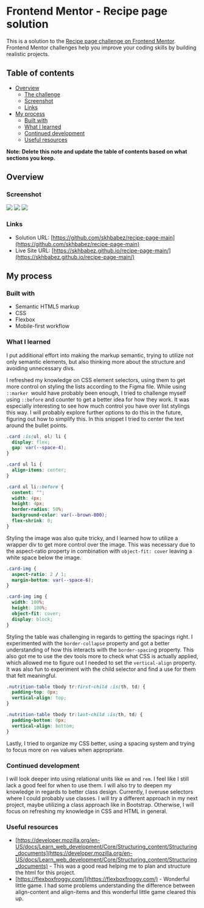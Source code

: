 # Frontend Mentor - Recipe page solution

This is a solution to the [Recipe page challenge on Frontend Mentor](https://www.frontendmentor.io/challenges/recipe-page-KiTsR8QQKm). Frontend Mentor challenges help you improve your coding skills by building realistic projects.

## Table of contents

- [Overview](#overview)
  - [The challenge](#the-challenge)
  - [Screenshot](#screenshot)
  - [Links](#links)
- [My process](#my-process)
  - [Built with](#built-with)
  - [What I learned](#what-i-learned)
  - [Continued development](#continued-development)
  - [Useful resources](#useful-resources)

**Note: Delete this note and update the table of contents based on what sections you keep.**

## Overview

### Screenshot

![](./mobile.png)
![](./tablet.png)
![](./desktop.png)

### Links

- Solution URL: [https://github.com/skhbabez/recipe-page-main](https://github.com/skhbabez/recipe-page-main)
- Live Site URL: [https://skhbabez.github.io/recipe-page-main/](https://skhbabez.github.io/recipe-page-main/)

## My process

### Built with

- Semantic HTML5 markup
- CSS
- Flexbox
- Mobile-first workflow

### What I learned

I put additional effort into making the markup semantic, trying to utilize not only semantic elements, but also thinking more about the structure and avoiding unnecessary divs.

I refreshed my knowledge on CSS element selectors, using them to get more control on styling the lists according to the Figma file. While using `::marker `would have probably been enough, I tried to challenge myself using `::before` and counter to get a better idea for how they work. It was especially interesting to see how much control you have over list stylings this way. I will probably explore further options to do this in the future, figuring out how to simplify this. In this snippet I tried to center the text around the bullet points.

```css
.card :is(ul, ol) li {
  display: flex;
  gap: var(--space-4);
}

.card ul li {
  align-items: center;
}

.card ul li::before {
  content: "";
  width: 4px;
  height: 4px;
  border-radius: 50%;
  background-color: var(--brown-800);
  flex-shrink: 0;
}
```

Styling the image was also quite tricky, and I learned how to utilize a wrapper div to get more control over the image. This was necessary due to the aspect-ratio property in combination with `object-fit: cover` leaving a white space below the image.

```css
.card-img {
  aspect-ratio: 2 / 1;
  margin-bottom: var(--space-6);
}

.card-img img {
  width: 100%;
  height: 100%;
  object-fit: cover;
  display: block;
}
```

Styling the table was challenging in regards to getting the spacings right. I experimented with the `border-collapse` property and got a better understanding of how this interacts with the `border-spacin`g property. This also got me to use the dev tools more to check what CSS is actually applied, which allowed me to figure out I needed to set the `vertical-align` property. It was also fun to experiment with the child selector and find a use for them that felt meaningful.

```css
.nutrition-table tbody tr:first-child :is(th, td) {
  padding-top: 0px;
  vertical-align: top;
}

.nutrition-table tbody tr:last-child :is(th, td) {
  padding-bottom: 0px;
  vertical-align: bottom;
}
```

Lastly, I tried to organize my CSS better, using a spacing system and trying to focus more on `rem` values when appropriate.

### Continued development

I will look deeper into using relational units like `em` and `rem`. I feel like I still lack a good feel for when to use them. I will also try to deepen my knowledge in regards to better class design. Currently, I overuse selectors where I could probably use classes. I will try a different approach in my next project, maybe utilizing a class approach like in Bootstrap. Otherwise, I will focus on refreshing my knowledge in CSS and HTML in general.

### Useful resources

- [https://developer.mozilla.org/en-US/docs/Learn_web_development/Core/Structuring_content/Structuring_documents](https://developer.mozilla.org/en-US/docs/Learn_web_development/Core/Structuring_content/Structuring_documents) - This was a good read helping me to plan and structure the html for this project.
- [https://flexboxfroggy.com/](https://flexboxfroggy.com/) - Wonderful little game. I had some problems understanding the difference between align-content and align-items and this wonderful little game cleared this up.
